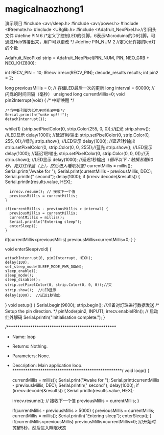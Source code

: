 # magicalnaozhong1
演示项目
#include <avr/sleep.h>
#include <avr/power.h>
#include <IRremote.h>
#include <U8glib.h>
#include <Adafruit_NeoPixel.h>//引用头文件
#define PIN 6   /*定义了控制LED的引脚，6表示Microduino的D6引脚，可通过Hub转接出来，用户可以更改 */
#define PIN_NUM 2 //定义允许接的led灯的个数

Adafruit_NeoPixel strip = Adafruit_NeoPixel(PIN_NUM, PIN, NEO_GRB + NEO_KHZ800);

int RECV_PIN = 10;
IRrecv irrecv(RECV_PIN);
decode_results results;
int pin2 = 2;
 
long previousMillis = 0;        // 存储LED最后一次的更新
long interval =  60000;           // 闪烁的时间间隔（毫秒）
unsigned long currentMillis=0; void pin2Interrupt(void) {
    /* 中断唤醒 */
 
    /*当中断引脚为低电平时关闭中断*/
    Serial.println("wake up!!!");
    detachInterrupt(1);
   while(1)
    {strip.setPixelColor(0, strip.Color(255, 0, 0));//红光
  strip.show();   //LED显示
  delay(1000);  //延迟1秒输出
  strip.setPixelColor(0, strip.Color(0, 255, 0));//绿光
  strip.show();  //LED显示
  delay(1000);  //延迟1秒输出
  strip.setPixelColor(0, strip.Color(0, 0, 255));//蓝光
  strip.show();  //LED显示
  delay(1000);  //延迟1秒输出
  strip.setPixelColor(0, strip.Color(0, 0, 0));//灭
  strip.show();  //LED显示
  delay(1000);  //延迟1秒输出
  /*循环以下：触摸苏醒60秒，亮灯红绿蓝（上），然后进入睡眠状态*/
  currentMillis = millis();
    Serial.print("Awake for ");
    Serial.print(currentMillis - previousMillis, DEC);
    Serial.println(" second");
    delay(1000);
     if (irrecv.decode(&results)) {
      Serial.println(results.value, HEX);

      irrecv.resume(); // 接收下一个值
      previousMillis = currentMillis;
    }

    if(currentMillis - previousMillis > interval) {
      previousMillis = currentMillis; 
      currentMillis = millis();
      Serial.println("Entering sleep");
      enterSleep();
    }
  if(currentMillis<previousMillis)
    previousMillis=currentMillis=0;
      }
}


 void enterSleep(void) {

    attachInterrupt(0, pin2Interrupt, HIGH);
    delay(100);
    set_sleep_mode(SLEEP_MODE_PWR_DOWN);
    sleep_enable();
    sleep_mode();
    sleep_disable(); 
    strip.setPixelColor(0, strip.Color(0, 0, 0));//灭
    strip.show();  //LED显示
    delay(1000);  //延迟1秒输出
}
void setup() {
    Serial.begin(9600);
    strip.begin();   //准备对灯珠进行数据发送
    /* Setup the pin direction. */
    pinMode(pin2, INPUT);
    irrecv.enableIRIn(); // 启动红外解码
    Serial.println("Initialisation complete.");
}
 
/***************************************************
 *  Name:        loop
 *  Returns:     Nothing.
 *  Parameters:  None.
 *  Description: Main application loop.
 ***************************************************/
void loop() {
  
    currentMillis = millis();
    Serial.print("Awake for ");
    Serial.print(currentMillis - previousMillis, DEC);
    Serial.println(" second");
    delay(1000);
     if (irrecv.decode(&results)) {
      Serial.println(results.value, HEX);

      irrecv.resume(); // 接收下一个值
      previousMillis = currentMillis;
    }

    if(currentMillis - previousMillis > 5000) {
      previousMillis = currentMillis; 
      currentMillis = millis();
      Serial.println("Entering sleep");
      enterSleep();
    }
  if(currentMillis<previousMillis)
    previousMillis=currentMillis=0;
}//开始时苏醒5秒，然后进入睡眠状态
